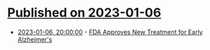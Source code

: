 # [Published on 2023-01-06](index.md)

* [2023-01-06, 20:00:00](https://science.slashdot.org/story/23/01/06/1955240/fda-approves-new-treatment-for-early-alzheimers?utm_source=rss1.0mainlinkanon&utm_medium=feed) - [FDA Approves New Treatment for Early Alzheimer's](https://science.slashdot.org/story/23/01/06/1955240/fda-approves-new-treatment-for-early-alzheimers?utm_source=rss1.0mainlinkanon&utm_medium=feed)
